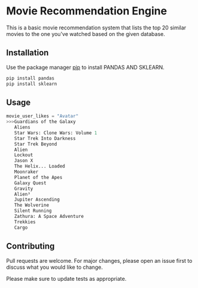 # Movie Recommendation Engine

This is a basic movie recommendation system that lists the top 20 similar movies to the one you've watched based on the given database.

## Installation

Use the package manager [pip](https://pip.pypa.io/en/stable/) to install PANDAS AND SKLEARN.

```bash
pip install pandas
pip install sklearn
```

## Usage

```python
movie_user_likes = "Avatar"
>>>Guardians of the Galaxy
   Aliens
   Star Wars: Clone Wars: Volume 1
   Star Trek Into Darkness
   Star Trek Beyond
   Alien
   Lockout
   Jason X
   The Helix... Loaded
   Moonraker
   Planet of the Apes
   Galaxy Quest
   Gravity
   Alien³
   Jupiter Ascending
   The Wolverine
   Silent Running
   Zathura: A Space Adventure
   Trekkies
   Cargo
```

## Contributing
Pull requests are welcome. For major changes, please open an issue first to discuss what you would like to change.

Please make sure to update tests as appropriate.